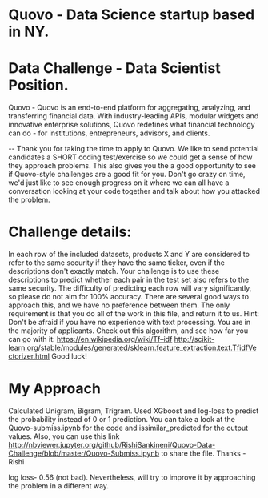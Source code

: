 # Quovo - Data Science startup based in NY.
# Data Challenge - Data Scientist Position.

Quovo - Quovo is an end-to-end platform for aggregating, analyzing, and transferring financial data. With industry-leading APIs, modular widgets and innovative enterprise solutions, Quovo redefines what financial technology can do - for institutions, entrepreneurs, advisors, and clients.

--
Thank you for taking the time to apply to Quovo. We like to send potential candidates a SHORT coding test/exercise so 
we could get a sense of how they approach problems. This also gives you the a good opportunity to see if Quovo-style 
challenges are a good fit for you. Don't go crazy on time, we'd just like to see enough progress on it where we can 
all have a conversation looking at your code together and talk about how you attacked the problem.

# Challenge details:

In each row of the included datasets, products X and Y are considered to refer to the same security if 
they have the same ticker, even if the descriptions don't exactly match. 
Your challenge is to use these descriptions to predict whether each pair in the test set also refers to the 
same security. The difficulty of predicting each row will vary significantly, so please do not aim for 100% accuracy. 
There are several good ways to approach this, and we have no preference between them. 
The only requirement is that you do all of the work in this file, and return it to us.
Hint: Don't be afraid if you have no experience with text processing. You are in the majority of applicants. Check out this algorithm, 
and see how far you can go with it:
https://en.wikipedia.org/wiki/Tf–idf
http://scikit-learn.org/stable/modules/generated/sklearn.feature_extraction.text.TfidfVectorizer.html
Good luck!

# My Approach

Calculated Unigram, Bigram, Trigram. Used XGboost and log-loss to predict the probability instead of 0 or 1 prediction. You can take a look at the Quovo-submiss.ipynb for the code and issimilar_predicted for the output values. Also, you can use this link http://nbviewer.jupyter.org/github/RishiSankineni/Quovo-Data-Challenge/blob/master/Quovo-Submiss.ipynb to share the file. Thanks - Rishi

log loss- 0.56 (not bad). Nevertheless, will try to improve it by approaching the problem in a different way.
